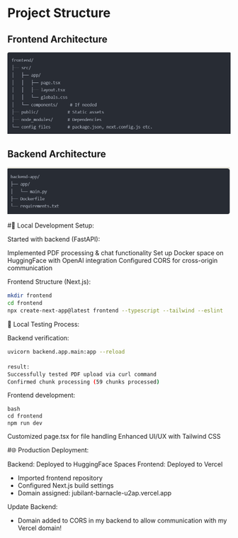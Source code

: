 
# Project Structure

## Frontend Architecture
![Frontend Structure](frontend-app-structure.png)

## Backend Architecture 
![Backend Structure](backend-app-structure.png)



#🔧 Local Development Setup:

Started with backend (FastAPI):

Implemented PDF processing & chat functionality
Set up Docker space on HuggingFace with OpenAI integration
Configured CORS for cross-origin communication


Frontend Structure (Next.js):
```bash
mkdir frontend
cd frontend
npx create-next-app@latest frontend --typescript --tailwind --eslint
```


🧪 Local Testing Process:

Backend verification:

```bash
uvicorn backend.app.main:app --reload

result:
Successfully tested PDF upload via curl command
Confirmed chunk processing (59 chunks processed)
```

Frontend development:

```
bash
cd frontend
npm run dev
```

Customized page.tsx for file handling
Enhanced UI/UX with Tailwind CSS



#🌐 Production Deployment:

Backend: Deployed to HuggingFace Spaces
Frontend: Deployed to Vercel

- Imported frontend repository
- Configured Next.js build settings
- Domain assigned: jubilant-barnacle-u2ap.vercel.app

Update Backend: 
- Domain added to CORS in my backend to allow communication with my Vercel domain!
